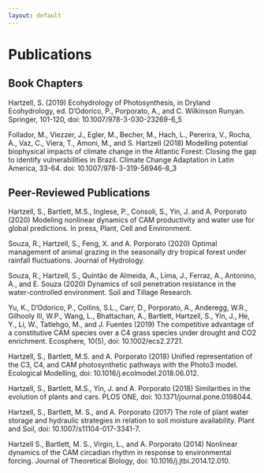 ```yaml
---
layout: default
---
```


# Publications

## Book Chapters 

Hartzell, S. (2019) Ecohydrology of Photosynthesis, in Dryland Ecohydrology, ed. D’Odorico, P., Porporato, A., and C. Wilkinson Runyan. Springer, 101-120, doi: 10.1007/978-3-030-23269-6_5

Follador, M., Viezzer, J., Egler, M., Becher, M., Hach, L., Pererira, V., Rocha, A., Vaz, C., Viera, T., Amoni, M., and S. Hartzell (2018)  Modelling potential biophysical impacts of climate change in the Atlantic Forest: Closing the gap to identify vulnerabilities in Brazil. Climate Change Adaptation in Latin America, 33-64. doi: 10.1007/978-3-319-56946-8_3

## Peer-Reviewed Publications

Hartzell, S., Bartlett, M.S., Inglese, P., Consoli, S., Yin, J. and A. Porporato (2020) Modeling nonlinear dynamics of CAM productivity and water use for global predictions. In press, Plant, Cell and Environment.

Souza, R., Hartzell, S., Feng, X. and A. Porporato (2020) Optimal management of animal grazing in the seasonally dry tropical forest under rainfall fluctuations. Journal of Hydrology.

Souza, R., Hartzell, S., Quintão de Almeida, A., Lima, J., Ferraz, A., Antonino, A., and E. Souza (2020) Dynamics of soil penetration resistance in the water-controlled environment. Soil and Tillage Research.

Yu, K., D’Odorico, P., Collins, S.L., Carr, D., Porporato, A., Anderegg, W.R., Gilhooly III, W.P., Wang, L., Bhattachan, A., Bartlett,  Hartzell, S., Yin, J., He, Y., Li, W., Tatlehgo, M., and J. Fuentes (2019) The competitive advantage of a constitutive CAM species over a C4 grass species under drought and CO2 enrichment. Ecosphere, 10(5), doi: 10.1002/ecs2.2721.

Hartzell, S., Bartlett, M.S. and A. Porporato (2018) Unified representation of the C3, C4, and CAM photosynthetic pathways with the Photo3 model. Ecological Modelling, doi: 10.1016/j.ecolmodel.2018.06.012.

Hartzell, S., Bartlett, M.S., Yin, J. and A. Porporato (2018) Similarities in the evolution of plants and cars. PLOS ONE, doi: 10.1371/journal.pone.0198044.

Hartzell, S., Bartlett, M. S., and A. Porporato (2017) The role of plant water storage and hydraulic strategies in relation to soil moisture availability. Plant and Soil, doi: 10.1007/s11104-017-3341-7.

Hartzell S., Bartlett, M. S., Virgin, L., and A. Porporato (2014) Nonlinear dynamics of the CAM circadian rhythm in response to environmental forcing. Journal of Theoretical Biology, doi: 10.1016/j.jtbi.2014.12.010.
